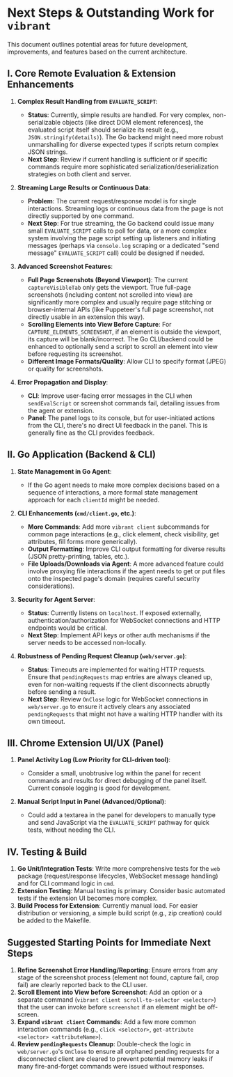 # Next Steps & Outstanding Work for `vibrant`

This document outlines potential areas for future development, improvements, and features based on the current architecture.

## I. Core Remote Evaluation & Extension Enhancements

1.  **Complex Result Handling from `EVALUATE_SCRIPT`**:
    *   **Status**: Currently, simple results are handled. For very complex, non-serializable objects (like direct DOM element references), the evaluated script itself should serialize its result (e.g., `JSON.stringify(details)`). The Go backend might need more robust unmarshalling for diverse expected types if scripts return complex JSON strings.
    *   **Next Step**: Review if current handling is sufficient or if specific commands require more sophisticated serialization/deserialization strategies on both client and server.

2.  **Streaming Large Results or Continuous Data**:
    *   **Problem**: The current request/response model is for single interactions. Streaming logs or continuous data from the page is not directly supported by one command.
    *   **Next Step**: For true streaming, the Go backend could issue many small `EVALUATE_SCRIPT` calls to poll for data, or a more complex system involving the page script setting up listeners and initiating messages (perhaps via `console.log` scraping or a dedicated "send message" `EVALUATE_SCRIPT` call) could be designed if needed.

3.  **Advanced Screenshot Features**:
    *   **Full Page Screenshots (Beyond Viewport)**: The current `captureVisibleTab` only gets the viewport. True full-page screenshots (including content not scrolled into view) are significantly more complex and usually require page stitching or browser-internal APIs (like Puppeteer's full page screenshot, not directly usable in an extension this way).
    *   **Scrolling Elements into View Before Capture**: For `CAPTURE_ELEMENTS_SCREENSHOT`, if an element is outside the viewport, its capture will be blank/incorrect. The Go CLI/backend could be enhanced to optionally send a script to scroll an element into view before requesting its screenshot.
    *   **Different Image Formats/Quality**: Allow CLI to specify format (JPEG) or quality for screenshots.

4.  **Error Propagation and Display**:
    *   **CLI**: Improve user-facing error messages in the CLI when `sendEvalScript` or screenshot commands fail, detailing issues from the agent or extension.
    *   **Panel**: The panel logs to its console, but for user-initiated actions from the CLI, there's no direct UI feedback in the panel. This is generally fine as the CLI provides feedback.

## II. Go Application (Backend & CLI)

1.  **State Management in Go Agent**:
    *   If the Go agent needs to make more complex decisions based on a sequence of interactions, a more formal state management approach for each `clientId` might be needed.

2.  **CLI Enhancements (`cmd/client.go`, etc.)**:
    *   **More Commands**: Add more `vibrant client` subcommands for common page interactions (e.g., click element, check visibility, get attributes, fill forms more generically).
    *   **Output Formatting**: Improve CLI output formatting for diverse results (JSON pretty-printing, tables, etc.).
    *   **File Uploads/Downloads via Agent**: A more advanced feature could involve proxying file interactions if the agent needs to get or put files onto the inspected page's domain (requires careful security considerations).

3.  **Security for Agent Server**:
    *   **Status**: Currently listens on `localhost`. If exposed externally, authentication/authorization for WebSocket connections and HTTP endpoints would be critical.
    *   **Next Step**: Implement API keys or other auth mechanisms if the server needs to be accessed non-locally.

4.  **Robustness of Pending Request Cleanup (`web/server.go`)**:
    *   **Status**: Timeouts are implemented for waiting HTTP requests. Ensure that `pendingRequests` map entries are always cleaned up, even for non-waiting requests if the client disconnects abruptly before sending a result.
    *   **Next Step**: Review `OnClose` logic for WebSocket connections in `web/server.go` to ensure it actively clears any associated `pendingRequests` that might not have a waiting HTTP handler with its own timeout.

## III. Chrome Extension UI/UX (Panel)

1.  **Panel Activity Log (Low Priority for CLI-driven tool)**:
    *   Consider a small, unobtrusive log within the panel for recent commands and results for direct debugging of the panel itself. Current console logging is good for development.

2.  **Manual Script Input in Panel (Advanced/Optional)**:
    *   Could add a textarea in the panel for developers to manually type and send JavaScript via the `EVALUATE_SCRIPT` pathway for quick tests, without needing the CLI.

## IV. Testing & Build

1.  **Go Unit/Integration Tests**: Write more comprehensive tests for the `web` package (request/response lifecycles, WebSocket message handling) and for CLI command logic in `cmd`.
2.  **Extension Testing**: Manual testing is primary. Consider basic automated tests if the extension UI becomes more complex.
3.  **Build Process for Extension**: Currently manual load. For easier distribution or versioning, a simple build script (e.g., zip creation) could be added to the Makefile.

## Suggested Starting Points for Immediate Next Steps

1.  **Refine Screenshot Error Handling/Reporting**: Ensure errors from any stage of the screenshot process (element not found, capture fail, crop fail) are clearly reported back to the CLI user.
2.  **Scroll Element into View before Screenshot**: Add an option or a separate command (`vibrant client scroll-to-selector <selector>`) that the user can invoke before `screenshot` if an element might be off-screen.
3.  **Expand `vibrant client` Commands**: Add a few more common interaction commands (e.g., `click <selector>`, `get-attribute <selector> <attributeName>`).
4.  **Review `pendingRequests` Cleanup**: Double-check the logic in `web/server.go`'s `OnClose` to ensure all orphaned pending requests for a disconnected client are cleared to prevent potential memory leaks if many fire-and-forget commands were issued without responses.
